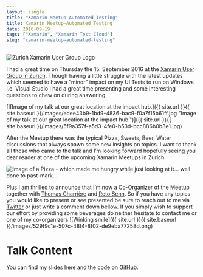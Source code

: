```yaml
---
layout: single
title: "Xamarin Meetup–Automated Testing"
title: Xamarin Meetup–Automated Testing
date: 2016-09-19
tags: ["Xamarin", "Xamarin Test Cloud"]
slug: "xamarin-meetup–automated-testing"
---
```


![Zurich Xamarin User Group Logo](http://photos3.meetupstatic.com/photos/event/7/3/0/c/highres_424289452.jpeg "Zurich Xamarin User Group Logo")
 
I had a great time on Thursday the 15. September 2016 at the [Xamarin User Group in Zurich](http://www.meetup.com/xamarin-zurich/ "Link to the Xamarin User Group Meetup"). Though having a little struggle with the latest updates which seemed to have a “minor” impact on my UI Tests to run on Windows i.e. Visual Studio I had a great time presenting and some interesting questions to chew on during answering.
 
[![Image of my talk at our great location at the impact hub.]({{ site.url }}{{ site.baseurl }}/images/ecee43b9-1bd9-4836-bac9-f0a7f15b61ff.jpg "Image of my talk at our great location at the impact hub.")]({{ site.url }}{{ site.baseurl }}/images/5f9a357f-a5d3-4fe0-b53d-bcc886b0b3e1.jpg)
 
After the Meetup there was the typical Pizza, Sweets, Beer, Water discussions that always spawn some new insights on topics. I want to thank all those who came to the talk and I’m looking forward hopefully seeing you dear reader at one of the upcoming Xamarin Meetups in Zurich.
 
![Image of a Pizza - which made me hungry while just looking at it... well done to past-mark...](http://www.publicdomainpictures.net/pictures/40000/velka/italian-pizza.jpg "Image of a Pizza - which made me hungry while just looking at it... well done to past-mark...")
 
Plus I am thrilled to announce that I’m now a Co-Organizer of the Meetup together with [Thomas Charrière](https://twitter.com/__charri "Link to Thomas Twitter") and [Reto Senn](https://twitter.com/lores3000 "Link to Retos Twitter"). So if you have any topics you would like to present or see presented be sure to reach out to me via  [Twitter](https://twitter.com/mallibone "Me on Twitter") or just write a comment down bellow. If you simply wish to support our effort by providing some beverages do neither hesitate to contact me or one of my co-organizers ![Winking smile]({{ site.url }}{{ site.baseurl }}/images/529f9c1e-507c-48f4-8f02-de9eba77258d.png)
 
# 
 
# Talk Content
 
You can find my slides [here](https://1drv.ms/b/s!AjByx1xo4T5bwq4ueAavEJKAB90G_A "Link to slide deck") and the code on [GitHub](https://github.com/mallibone/Xtc101 "Link to the GitHub repository of the code presented during my meetup talk").
